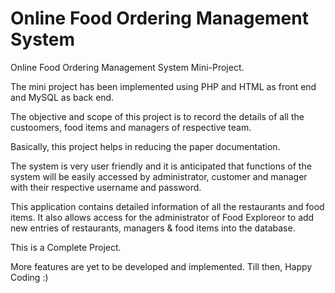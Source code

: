 # Online Food Ordering Management System
Online Food Ordering Management System Mini-Project.

The mini project has been implemented using PHP and HTML as front end and MySQL as back end.

The objective and scope of this project is to record the details of all the custoomers, food items and managers of respective team.

Basically, this project helps in reducing the paper documentation.

The system is very user friendly and it is anticipated that functions of the system will be easily accessed by administrator, customer and manager with their respective username and password.

This application contains detailed information of all the restaurants and food items. It also allows access for the administrator of Food Exploreor to add new entries of restaurants, managers & food items into the database.

This is a Complete Project.

More features are yet to be developed and implemented. Till then, Happy Coding :)
